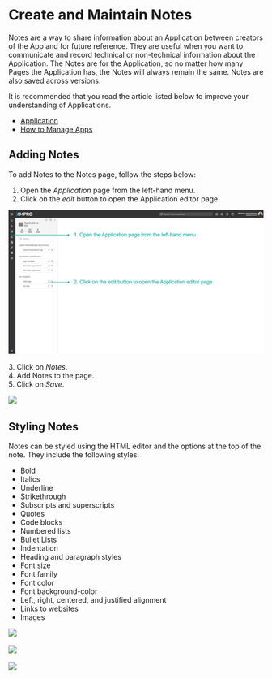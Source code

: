 # Create and Maintain Notes

Notes are a way to share information about an Application between creators of the App and for future reference. They are useful when you want to communicate and record technical or non-technical information about the Application. The Notes are for the Application, so no matter how many Pages the Application has, the Notes will always remain the same. Notes are also saved across versions.

<!-- unsupported tag removed -->
It is recommended that you read the article listed below to improve your understanding of Applications.

* [Application](../../concepts/application/)
* [How to Manage Apps](manage-apps.md)
<!-- unsupported tag removed -->

## Adding Notes

To add Notes to the Notes page, follow the steps below:

1. Open the _Application_ page from the left-hand menu.
2. Click on the _edit_ button to open the Application editor page.

![](<../../.gitbook/assets/image (727).png>)

&#x20;   3\. Click on _Notes_. \
&#x20;   4\. Add Notes to the page.\
&#x20;   5\. Click on _Save_.

![](<../../.gitbook/assets/Notes\_2 (1).png>)

## Styling Notes

Notes can be styled using the HTML editor and the options at the top of the note. They include the following styles:

* Bold
* Italics
* Underline
* Strikethrough
* Subscripts and superscripts
* Quotes
* Code blocks
* Numbered lists
* Bullet Lists
* Indentation
* Heading and paragraph styles
* Font size
* Font family
* Font color
* Font background-color
* Left, right, centered, and justified alignment
* Links to websites
* Images

![](../../.gitbook/assets/Notes\_3.png)

![](../../.gitbook/assets/Notes\_4.png)

![](../../.gitbook/assets/Notes\_5.png)
